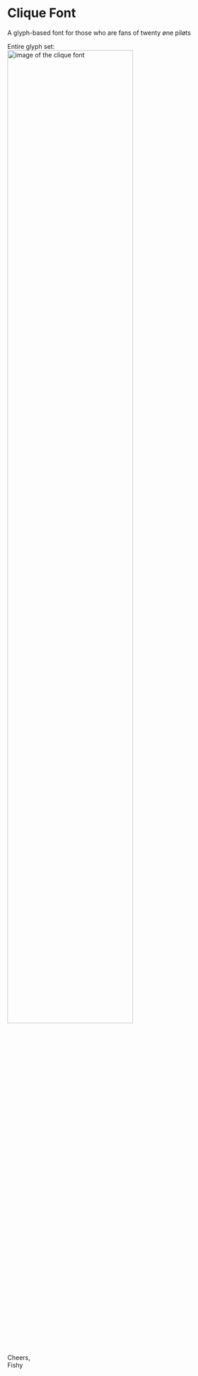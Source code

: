 # Clique Font
A glyph-based font for those who are fans of twenty øne piløts

Entire glyph set:
<br><img width="75%" alt="image of the clique font" src="https://github.com/user-attachments/assets/a95cac4f-4d3a-45a8-814c-73aceba77f7e">

Cheers,<br>
Fishy